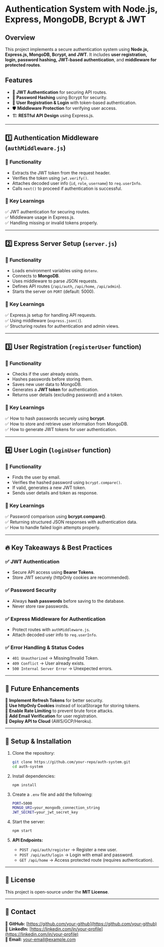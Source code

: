 # Authentication System with Node.js, Express, MongoDB, Bcrypt & JWT

## Overview
This project implements a secure authentication system using **Node.js, Express.js, MongoDB, Bcrypt, and JWT**. It includes **user registration, login, password hashing, JWT-based authentication**, and **middleware for protected routes**.

## Features
- 🔐 **JWT Authentication** for securing API routes.
- 🔑 **Password Hashing** using Bcrypt for security.
- 🔄 **User Registration & Login** with token-based authentication.
- 🛡 **Middleware Protection** for verifying user access.
- 🏗 **RESTful API Design** using Express.js.

---

## 1️⃣ **Authentication Middleware (`authMiddleware.js`)**
### 📌 **Functionality**
- Extracts the JWT token from the request header.
- Verifies the token using `jwt.verify()`.
- Attaches decoded user info (`id`, `role`, `username`) to `req.userInfo`.
- Calls `next()` to proceed if authentication is successful.

### 📝 **Key Learnings**
✅ JWT authentication for securing routes.  
✅ Middleware usage in Express.js.  
✅ Handling missing or invalid tokens properly.  

---

## 2️⃣ **Express Server Setup (`server.js`)**
### 📌 **Functionality**
- Loads environment variables using `dotenv`.
- Connects to **MongoDB**.
- Uses middleware to parse JSON requests.
- Defines API routes (`/api/auth`, `/api/home`, `/api/admin`).
- Starts the server on `PORT` (default: 5000).

### 📝 **Key Learnings**
✅ Express.js setup for handling API requests.  
✅ Using middleware (`express.json()`).  
✅ Structuring routes for authentication and admin views.  

---

## 3️⃣ **User Registration (`registerUser` function)**
### 📌 **Functionality**
- Checks if the user already exists.
- Hashes passwords before storing them.
- Saves new user data to MongoDB.
- Generates a **JWT token** for authentication.
- Returns user details (excluding password) and a token.

### 📝 **Key Learnings**
✅ How to hash passwords securely using **bcrypt**.  
✅ How to store and retrieve user information from MongoDB.  
✅ How to generate JWT tokens for user authentication.  

---

## 4️⃣ **User Login (`loginUser` function)**
### 📌 **Functionality**
- Finds the user by email.
- Verifies the hashed password using `bcrypt.compare()`.
- If valid, generates a new JWT token.
- Sends user details and token as response.

### 📝 **Key Learnings**
✅ Password comparison using **bcrypt.compare()**.  
✅ Returning structured JSON responses with authentication data.  
✅ How to handle failed login attempts properly.  

---

## 🔥 **Key Takeaways & Best Practices**
### ✅ **JWT Authentication**
- Secure API access using **Bearer Tokens**.
- Store JWT securely (httpOnly cookies are recommended).

### ✅ **Password Security**
- Always **hash passwords** before saving to the database.
- Never store raw passwords.

### ✅ **Express Middleware for Authentication**
- Protect routes with `authMiddleware.js`.
- Attach decoded user info to `req.userInfo`.

### ✅ **Error Handling & Status Codes**
- `401 Unauthorized` → Missing/Invalid Token.
- `409 Conflict` → User already exists.
- `500 Internal Server Error` → Unexpected errors.

---

## 🚀 **Future Enhancements**
🔹 **Implement Refresh Tokens** for better security.  
🔹 **Use httpOnly Cookies** instead of localStorage for storing tokens.  
🔹 **Enable Rate Limiting** to prevent brute force attacks.  
🔹 **Add Email Verification** for user registration.  
🔹 **Deploy API to Cloud** (AWS/GCP/Heroku).  

---

## 📌 **Setup & Installation**
1. Clone the repository:
   ```sh
   git clone https://github.com/your-repo/auth-system.git
   cd auth-system
   ```

2. Install dependencies:
   ```sh
   npm install
   ```

3. Create a `.env` file and add the following:
   ```sh
   PORT=5000
   MONGO_URI=your_mongodb_connection_string
   JWT_SECRET=your_jwt_secret_key
   ```

4. Start the server:
   ```sh
   npm start
   ```

5. **API Endpoints:**
   - `POST /api/auth/register` → Register a new user.
   - `POST /api/auth/login` → Login with email and password.
   - `GET /api/home` → Access protected route (requires authentication).

---

## 📜 **License**
This project is open-source under the **MIT License**.

---

## 📩 **Contact**
🔗 **GitHub:** [https://github.com/your-github](https://github.com/your-github)  
🔗 **LinkedIn:** [https://linkedin.com/in/your-profile](https://linkedin.com/in/your-profile)  
📧 **Email:** your-email@example.com  
